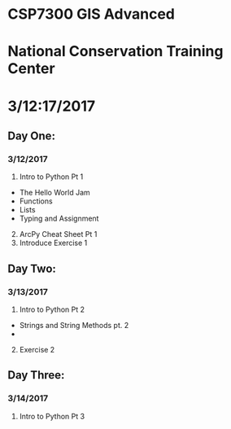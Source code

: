 # CSP7300  GIS Advanced
# National Conservation Training Center
# 3/12:17/2017

## Day One:
### 3/12/2017
1.  Intro to Python Pt 1
- The Hello World Jam
- Functions
- Lists
- Typing and Assignment

2.  ArcPy Cheat Sheet Pt 1
3.  Introduce Exercise 1

## Day Two:
### 3/13/2017
1.  Intro to Python Pt 2
- Strings and String Methods pt. 2
-

2.  Exercise 2

## Day Three:
### 3/14/2017
1.  Intro to Python Pt 3
